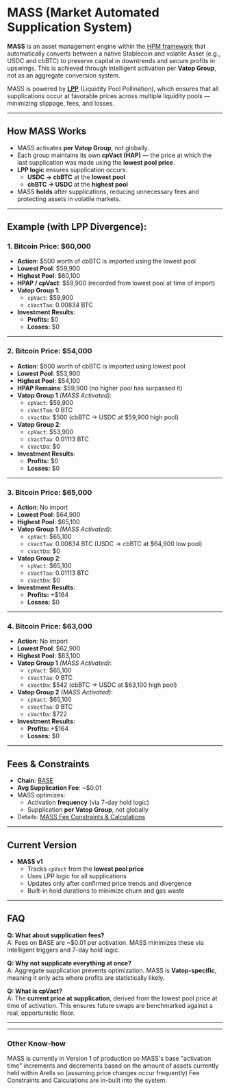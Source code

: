 # MASS (Market Automated Supplication System)

**MASS** is an asset management engine within the [HPM framework](https://github.com/Art-Sells/HPM) that automatically converts between a native Stablecoin and volatile Asset (e.g., USDC and cbBTC) to preserve capital in downtrends and secure profits in upswings. This is achieved through intelligent activation per **Vatop Group**, not as an aggregate conversion system.

MASS is powered by **[LPP](https://github.com/Art-Sells/HPM/tree/main/HPMCodeBase/MASS/LPP)** (Liquidity Pool Pollination), which ensures that all supplications occur at favorable prices across multiple liquidity pools — minimizing slippage, fees, and losses.

---

## How MASS Works

- MASS activates **per Vatop Group**, not globally.
- Each group maintains its own **cpVact (HAP)** — the price at which the last supplication was made using the **lowest pool price**.
- **LPP logic** ensures supplication occurs:
  - **USDC → cbBTC** at the **lowest pool**
  - **cbBTC → USDC** at the **highest pool**
- MASS **holds** after supplications, reducing unnecessary fees and protecting assets in volatile markets.

---

## Example (with LPP Divergence):

### 1. Bitcoin Price: $60,000  
- **Action**: $500 worth of cbBTC is imported using the lowest pool  
- **Lowest Pool**: $59,900  
- **Highest Pool**: $60,100  
- **HPAP / cpVact**: $59,900 (recorded from lowest pool at time of import)  
- **Vatop Group 1**:
  - `cpVact`: $59,900  
  - `cVactTaa`: 0.00834 BTC  
- **Investment Results**:
  - **Profits:** $0  
  - **Losses:** $0  

---

### 2. Bitcoin Price: $54,000  
- **Action**: $600 worth of cbBTC is imported using lowest pool  
- **Lowest Pool**: $53,900  
- **Highest Pool**: $54,100  
- **HPAP Remains**: $59,900 (no higher pool has surpassed it)  
- **Vatop Group 1** *(MASS Activated)*:
  - `cpVact`: $59,900  
  - `cVactTaa`: 0 BTC  
  - `cVactDa`: $500 (cbBTC → USDC at $59,900 high pool)  
- **Vatop Group 2**:
  - `cpVact`: $53,900  
  - `cVactTaa`: 0.01113 BTC  
  - `cVactDa`: $0  
- **Investment Results**:
  - **Profits:** $0  
  - **Losses:** $0  

---

### 3. Bitcoin Price: $65,000  
- **Action**: No import  
- **Lowest Pool**: $64,900  
- **Highest Pool**: $65,100  
- **Vatop Group 1** *(MASS Activated)*:
  - `cpVact`: $65,100  
  - `cVactTaa`: 0.00834 BTC (USDC → cbBTC at $64,900 low pool)  
  - `cVactDa`: $0  
- **Vatop Group 2**:
  - `cpVact`: $65,100  
  - `cVactTaa`: 0.01113 BTC  
  - `cVactDa`: $0  
- **Investment Results**:
  - **Profits:** +$164  
  - **Losses:** $0  

---

### 4. Bitcoin Price: $63,000  
- **Action**: No import  
- **Lowest Pool**: $62,900  
- **Highest Pool**: $63,100  
- **Vatop Group 1** *(MASS Activated)*:
  - `cpVact`: $65,100  
  - `cVactTaa`: 0 BTC  
  - `cVactDa`: $542 (cbBTC → USDC at $63,100 high pool)  
- **Vatop Group 2** *(MASS Activated)*:
  - `cpVact`: $65,100  
  - `cVactTaa`: 0 BTC  
  - `cVactDa`: $722  
- **Investment Results**:
  - **Profits:** +$164  
  - **Losses:** $0  

---

## Fees & Constraints

- **Chain**: [BASE](https://base.org)  
- **Avg Supplication Fee**: ~$0.01  
- MASS optimizes:
  - Activation **frequency** (via 7-day hold logic)
  - Supplication **per Vatop Group**, not globally
- Details: [MASS Fee Constraints & Calculations](https://github.com/Art-Sells/HPM/tree/main/HPMCodeBase/MASS/MASSCodeBase#fee-constraintscalculations)

---

## Current Version

- **MASS v1**
  - Tracks `cpVact` from the **lowest pool price**
  - Uses LPP logic for all supplications
  - Updates only after confirmed price trends and divergence
  - Built-in hold durations to minimize churn and gas waste

---

## FAQ

**Q: What about supplication fees?**  
A: Fees on BASE are ~$0.01 per activation. MASS minimizes these via intelligent triggers and 7-day hold logic.

**Q: Why not supplicate everything at once?**  
A: Aggregate supplication prevents optimization. MASS is **Vatop-specific**, meaning it only acts where profits are statistically likely.

**Q: What is cpVact?**  
A: The **current price at supplication**, derived from the lowest pool price at time of activation. This ensures future swaps are benchmarked against a real, opportunistic floor.

---
---
### Other Know-how
MASS is currently in Version 1 of production so MASS's base "activation time" increments and decrements based on the amount of assets currently held within Arells so (assuming price changes occur frequently) Fee Constraints and Calculations are in-built into the system.

